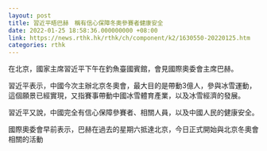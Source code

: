 ```yaml
---
layout: post
title: 習近平晤巴赫　稱有信心保障冬奧參賽者健康安全
date: 2022-01-25 18:58:36.000000000 +08:00
link: https://news.rthk.hk/rthk/ch/component/k2/1630550-20220125.htm
categories: rthk
---
```


在北京，國家主席習近平下午在釣魚臺國賓館，會見國際奧委會主席巴赫。

習近平表示，中國今次主辦北京冬奧會，最大目的是帶動3億人，參與冰雪運動，這個願景已經實現，又指賽事帶動中國冰雪體育產業，以及冰雪經濟的發展。

習近平又說，中國完全有信心保障參賽者、相關人員，以及中國人民的健康安全。

國際奧委會早前表示，巴赫在過去的星期六抵達北京，今日正式開始與北京冬奧會相關的活動
